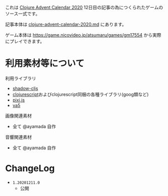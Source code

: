 これは [Clojure Advent Calendar 2020](https://qiita.com/advent-calendar/2020/clojure) 12日目の記事の為につくられたゲームのソース一式です。

記事本体は [clojure-advent-calendar-2020.md](clojure-advent-calendar-2020.md) にあります。

ゲーム本体は https://game.nicovideo.jp/atsumaru/games/gm17554 から実際にプレイできます。


# 利用素材等について

利用ライブラリ

- [shadow-cljs](https://github.com/thheller/shadow-cljs)
- [clojurescript](https://clojurescript.org/)およびclojurescript同梱の各種ライブラリ(goog類など)
- [pixi.js](https://github.com/pixijs/pixi.js)
- [va5](https://github.com/ayamada/va5)

画像関連素材

- 全て @ayamada 自作

音響関連素材

- 全て @ayamada 自作


# ChangeLog

- `1.20201211.0`
    - 公開


